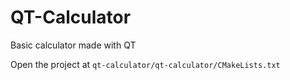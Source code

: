 # QT-Calculator
Basic calculator made with QT

Open the project at `qt-calculator/qt-calculator/CMakeLists.txt`
